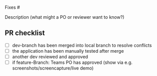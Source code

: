 Fixes #<n>

Description (what might a PO or reviewer want to know?)

## PR checklist

- [ ] dev-branch has been merged into local branch to resolve conflicts
- [ ] the application has been manually tested after merge
- [ ] another dev reviewed and approved
- [ ] if feature-Branch: Teams PO has approved (show via e.g. screenshots/screencapture/live demo)
